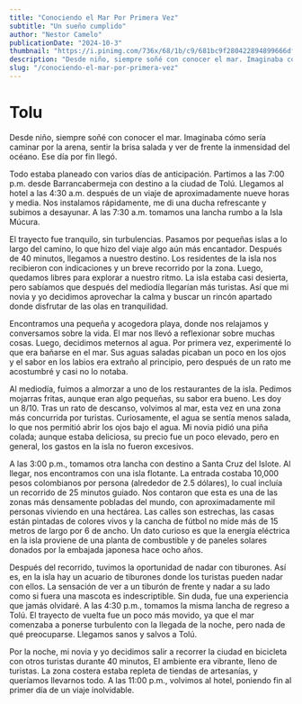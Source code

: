 ```yaml
---
title: "Conociendo el Mar Por Primera Vez"
subtitle: "Un sueño cumplido"
author: "Nestor Camelo"
publicationDate: "2024-10-3"
thumbnail: "https://i.pinimg.com/736x/68/1b/c9/681bc9f280422894899666df82e6f4ea.jpg"
description: "Desde niño, siempre soñé con conocer el mar. Imaginaba cómo sería caminar por la arena, sentir la brisa salada y ver de frente la inmensidad del océano. Ese día por fin llegó."
slug: "/conociendo-el-mar-por-primera-vez"
---
```


# Tolu

Desde niño, siempre soñé con conocer el mar. Imaginaba cómo sería caminar por la arena, sentir la brisa salada y ver de frente la inmensidad del océano. Ese día por fin llegó.

Todo estaba planeado con varios días de anticipación. Partimos a las 7:00 p.m. desde Barrancabermeja con destino a la ciudad de Tolú. Llegamos al hotel a las 4:30 a.m. después de un viaje de aproximadamente nueve horas y media. Nos instalamos rápidamente, me di una ducha refrescante y subimos a desayunar. A las 7:30 a.m. tomamos una lancha rumbo a la Isla Múcura.

El trayecto fue tranquilo, sin turbulencias. Pasamos por pequeñas islas a lo largo del camino, lo que hizo del viaje algo aún más encantador. Después de 40 minutos, llegamos a nuestro destino. Los residentes de la isla nos recibieron con indicaciones y un breve recorrido por la zona. Luego, quedamos libres para explorar a nuestro ritmo. La isla estaba casi desierta, pero sabíamos que después del mediodía llegarían más turistas. Así que mi novia y yo decidimos aprovechar la calma y buscar un rincón apartado donde disfrutar de las olas en tranquilidad.

Encontramos una pequeña y acogedora playa, donde nos relajamos y conversamos sobre la vida. El mar nos llevó a reflexionar sobre muchas cosas. Luego, decidimos meternos al agua. Por primera vez, experimenté lo que era bañarse en el mar. Sus aguas saladas picaban un poco en los ojos y el sabor en los labios era extraño al principio, pero después de un rato me acostumbré y casi no lo notaba.

Al mediodía, fuimos a almorzar a uno de los restaurantes de la isla. Pedimos mojarras fritas, aunque eran algo pequeñas, su sabor era bueno. Les doy un 8/10. Tras un rato de descanso, volvimos al mar, esta vez en una zona más concurrida por turistas. Curiosamente, el agua se sentía menos salada, lo que nos permitió abrir los ojos bajo el agua. Mi novia pidió una piña colada; aunque estaba deliciosa, su precio fue un poco elevado, pero en general, los gastos en la isla no fueron excesivos.

A las 3:00 p.m., tomamos otra lancha con destino a Santa Cruz del Islote. Al llegar, nos encontramos con una isla flotante. La entrada costaba 10,000 pesos colombianos por persona (alrededor de 2.5 dólares), lo cual incluía un recorrido de 25 minutos guiado. Nos contaron que esta es una de las zonas más densamente pobladas del mundo, con aproximadamente mil personas viviendo en una hectárea. Las calles son estrechas, las casas están pintadas de colores vivos y la cancha de fútbol no mide más de 15 metros de largo por 6 de ancho. Un dato curioso es que la energía eléctrica en la isla proviene de una planta de combustible y de paneles solares donados por la embajada japonesa hace ocho años.

Después del recorrido, tuvimos la oportunidad de nadar con tiburones. Así es, en la isla hay un acuario de tiburones donde los turistas pueden nadar con ellos. La sensación de ver a un tiburón de frente y nadar a su lado como si fuera una mascota es indescriptible. Sin duda, fue una experiencia que jamás olvidaré. A las 4:30 p.m., tomamos la misma lancha de regreso a Tolú. El trayecto de vuelta fue un poco más movido, ya que el mar comenzaba a ponerse turbulento con la llegada de la noche, pero nada de qué preocuparse. Llegamos sanos y salvos a Tolú.

Por la noche, mi novia y yo decidimos salir a recorrer la ciudad en bicicleta con otros turistas durante 40 minutos, El ambiente era vibrante, lleno de turistas. La zona costera estaba repleta de tiendas de artesanías, y queríamos llevarnos todo. A las 11:00 p.m., volvimos al hotel, poniendo fin al primer día de un viaje inolvidable.